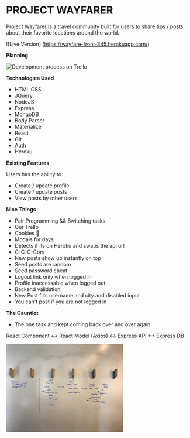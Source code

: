 # PROJECT WAYFARER

Project Wayfarer is a travel community built for users to share tips / posts about their favorite locations around the world.

![Live Version] (https://wayfare-front-345.herokuapp.com/)

**Planning**

![Development process on Trello](https://trello.com/b/oYdvZqV3/wayfarer-trello)

**Technologies Used**

- HTML CSS
- JQuery
- NodeJS
- Express
- MongoDB
- Body Parser
- Materialize
- React
- Git
- Auth
- Heroku

**Existing Features**

Users has the ability to
- Create / update profile
- Create / update posts
- View posts by other users

**Nice Things**

- Pair Programming && Switching tasks
- Our Trello
- Cookies 🍪
- Modals for days
- Detects if its on Heroku and swaps the api url
- C-C-C-Cors
- New posts show up instantly on top
- Seed posts are random
- Seed password cheat
- Logout link only when logged in
- Profile inaccessable when logged out
- Backend validation
- New Post fills username and city and disabled input
- You can't post if you are not logged in

**The Gauntlet**
- The one task and kept coming back over and over again

React Component <-> React Model (Axios) <-> Express API <-> Express DB

![Master this](src/img/gauntlet.jpg)
